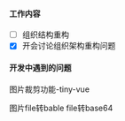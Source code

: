 #### 工作内容

- [ ] 组织结构重构
- [x] 开会讨论组织架构重构问题

#### 开发中遇到的问题

图片裁剪功能-tiny-vue

图片file转bable  file转base64

